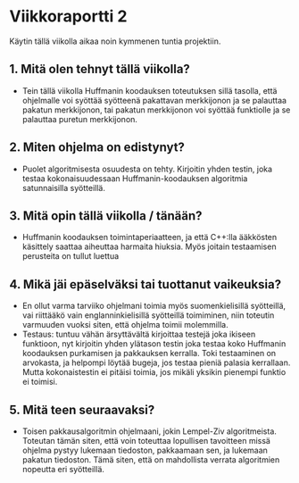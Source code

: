 # Viikkoraportti 2

Käytin tällä viikolla aikaa noin kymmenen tuntia projektiin.
## 1. Mitä olen tehnyt tällä viikolla?
- Tein tällä viikolla Huffmanin koodauksen toteutuksen sillä tasolla, että
ohjelmalle voi syöttää syötteenä pakattavan merkkijonon ja se palauttaa
pakatun merkkijonon, tai pakatun merkkijonon voi syöttää funktiolle ja se
palauttaa puretun merkkijonon.
## 2. Miten ohjelma on edistynyt?
- Puolet algoritmisesta osuudesta on tehty. Kirjoitin yhden testin, joka testaa
kokonaisuudessaan Huffmanin-koodauksen algoritmia satunnaisilla
syötteillä.
## 3. Mitä opin tällä viikolla / tänään?
- Huffmanin koodauksen toimintaperiaatteen, ja että C++:lla ääkkösten
käsittely saattaa aiheuttaa harmaita hiuksia. Myös joitain testaamisen
perusteita on tullut luettua
## 4. Mikä jäi epäselväksi tai tuottanut vaikeuksia?
- En ollut varma tarviiko ohjelmani toimia myös suomenkielisillä syötteillä, vai
riittääkö vain englanninkielisillä syötteillä toimiminen, niin toteutin
varmuuden vuoksi siten, että ohjelma toimii molemmilla.
- Testaus: tuntuu vähän ärsyttävältä kirjoittaa testejä joka ikiseen funktioon,
nyt kirjoitin yhden ylätason testin joka testaa koko Huffmanin koodauksen
purkamisen ja pakkauksen kerralla. Toki testaaminen on arvokasta, ja
helpompi löytää bugeja, jos testaa pieniä palasia kerrallaan. Mutta
kokonaistestin ei pitäisi toimia, jos mikäli yksikin pienempi funktio ei toimisi.
## 5. Mitä teen seuraavaksi?
- Toisen pakkausalgoritmin ohjelmaani, jokin Lempel-Ziv algoritmeista.
Toteutan tämän siten, että voin toteuttaa lopullisen tavoitteen missä
ohjelma pystyy lukemaan tiedoston, pakkaamaan sen, ja lukemaan pakatun
tiedoston. Tämä siten, että on mahdollista verrata algoritmien nopeutta eri
syötteillä.
